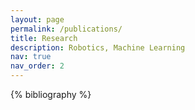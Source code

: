 ```yaml
---
layout: page
permalink: /publications/
title: Research
description: Robotics, Machine Learning
nav: true
nav_order: 2
---
```


<!-- _pages/publications.md -->
<div class="publications">

{% bibliography %}

</div>

